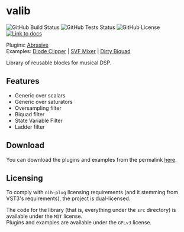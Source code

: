 # valib

![GitHub Build Status](https://img.shields.io/github/actions/workflow/status/solarliner/valib/build.yml)
![GitHub Tests Status](https://img.shields.io/github/actions/workflow/status/solarliner/valib/test.yml?label=tests)
![GitHub License](https://img.shields.io/github/license/solarliner/valib)
[![Link to docs](https://img.shields.io/badge/docs-url-blue)](https://solarliner.dev/valib/valib/)

Plugins: [Abrasive](plugins/abrasive)  
Examples: [Diode Clipper](examples/diodeclipper) | [SVF Mixer](examples/svfmixer) | [Dirty Biquad](examples/dirty-biquad)

Library of reusable blocks for musical DSP.

## Features

- Generic over scalars
- Generic over saturators
- Oversampling filter
- Biquad filter
- State Variable Filter
- Ladder filter

## Download

You can download the plugins and examples from the permalink [here](https://nightly.link/SolarLiner/valib/workflows/build/main).

## Licensing

To comply with `nih-plug` licensing requirements (and it stemming from VST3's requirements), the project is dual-licensed.

The code for the library (that is, everything under the `src` directory) is available under the `MIT` license.  
Plugins and examples are available under the `GPLv3` license.
